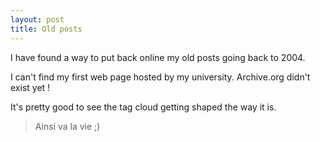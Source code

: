 ```yaml
---
layout: post
title: Old posts
---
```


I have found a way to put back online my old posts going back to 2004.

I can't find my first web page hosted by my university. Archive.org didn't exist yet !

It's pretty good to see the tag cloud getting shaped the way it is.

<blockquote>Ainsi va la vie ;)</blockquote>